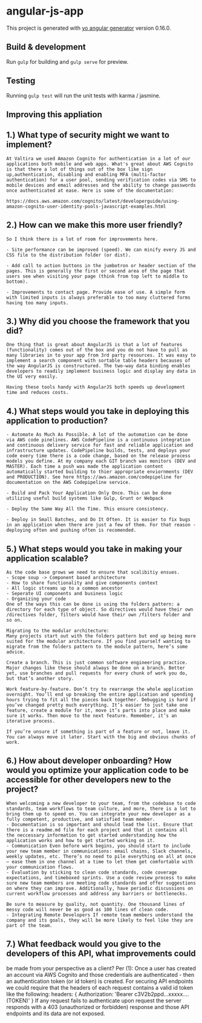 # angular-js-app

This project is generated with [yo angular generator](https://github.com/yeoman/generator-angular)
version 0.16.0.

## Build & development

Run `gulp` for building and `gulp serve` for preview.

## Testing

Running `gulp test` will run the unit tests with karma / jasmine.

## Improving this appliation
## 1.) What type of security might we want to implement?
    At Valtira we used Amazon Cognito for authentication in a lot of our applications both mobile and web apps. What's great about AWS Cognito is that there a lot of things out of the box like sign up,authentication, disabling and enabling MFA (multi-factor authentication) for a user pool, sending verification codes via SMS to mobile devices and email addresses and the ability to change passwords once authenticated at ease. Here is some of the documentation:

    https://docs.aws.amazon.com/cognito/latest/developerguide/using-amazon-cognito-user-identity-pools-javascript-examples.html

## 2.) How can we make this more user friendly?
    So I think there is a lot of room for improvements here.

    - Site performance can be improved (speed). We can minify every JS and CSS file to the distribution folder (or dist).

    - Add call to action buttons in the jumbotron or header section of the pages. This is generally the first or second area of the page that users see when visiting your page (think from top left to middle to bottom).

    - Improvements to contact page. Provide ease of use. A simple form with limited inputs is always preferable to too many cluttered forms having too many inputs.

## 3.) Why did you choose the framework that you did?
    One thing that is great about AngularJS is that a lot of features (functionality) comes out of the box and you do not have to pull as many libraries in to your app from 3rd party resources. It was easy to implement a search component with sortable table headers becauses of the way AngularJS is constructured. The two-way data binding enables developers to readily implement business logic and display any data in the UI very easily.

    Having these tools handy with AngularJS both speeds up development time and reduces costs.

## 4.) What steps would you take in deploying this application to production?
    - Automate As Much As Possible. A lot of the automation can be done via AWS code pinelines. AWS CodePipeline is a continuous integration and continuous delivery service for fast and reliable application and infrastructure updates. CodePipeline builds, tests, and deploys your code every time there is a code change, based on the release process models you define. At my company each GIT branch was monitors (DEV and MASTER). Each time a push was made the application content automatically started building to thier appropriate enviornments (DEV and PRODUCTION). See here https://aws.amazon.com/codepipeline for documentation on the AWS Codepipeline service.

    - Build and Pack Your Application Only Once. This can be done utilizing useful build systems like Gulp, Grunt or Webpack

    - Deploy the Same Way All the Time. This ensure consistency.

    - Deploy in Small Batches, and Do It Often. It is easier to fix bugs in an application when there are just a few of them. For that reason - deploying often and pushing often is recomended.


## 5.) What steps would you take in making your application scalable?
    As the code base grows we need to ensure that scalibitiy ensues.
    - Scope soup -> Component based architecture
    - How to share functionality and give components context
    - All logic streams up to a common ancestor
    - Seperate UI components and business logic
    - Organizing your code
    One of the ways this can be done is using the folders pattern: a directory for each type of object. So directives would have their own /directives folder, filters would have their own /filters folder and so on.

    Migrating to the modular architecture:
    Many projects start out with the folders pattern but end up being more suited for the modular architecture. If you find yourself wanting to migrate from the folders pattern to the module pattern, here’s some advice.

    Create a branch. This is just common software engineering practice. Major changes like these should always be done on a branch. Better yet, use branches and pull requests for every chunk of work you do, but that’s another story.
    
    Work feature-by-feature. Don’t try to rearrange the whole application overnight. You’ll end up breaking the entire application and spending hours trying to fit all the pieces back together. Debugging is hard if you’ve changed pretty much everything. It’s easier to just take one feature, create a module for it, move it’s parts into place and make sure it works. Then move to the next feature. Remember, it’s an iterative process.
    
    If you’re unsure if something is part of a feature or not, leave it. You can always move it later. Start with the big and obvious chunks of work.

## 6.) How about developer onboarding? How would you optimize your application code to be accessible for other developers new to the project?
    When welcoming a new developer to your team, from the codebase to code standards, team workflows to team culture, and more, there is a lot to bring them up to speed on. You can integrate your new developer as a fully competent, productive, and satisfied team member.
    - Documentation is so important and should lead the list. Ensure that there is a readme.md file for each project and that it contains all the neccessary information to get started understanding how the application works and how to get started working on it.
    - Communication Even before work begins, you should start to include your new team member in communications: email chains, Slack channels, weekly updates, etc. There’s no need to pile everything on all at once — ease them in one channel at a time to let them get comfortable with your communication flows.
    - Evaluation by sticking to clean code standards, code coverage expectations, and timeboxed sprints. Use a code review process to make sure new team members are meeting code standards and offer suggestions on where they can improve. Additionally, have periodic discussions on current workflow processes and address any barriers or bottlenecks.

    Be sure to measure by quality, not quantity. One thousand lines of messy code will never be as good as 100 lines of clean code.
    - Integrating Remote Developers If remote team members understand the company and its goals, they will be more likely to feel like they are part of the team.

## 7.) What feedback would you give to the developers of this API, what improvements could
be made from your perspective as a client?
    Per (1): Once a user has created an account via AWS Cognito and those  credentials are authenticated - then an authentication token (or id token) is created. For securing API endpoints we could  require that the headers of each request contains a valid id token like the following:
    headers: {
        Authorization: 'Bearer c3V2b2ppd...xxxxx....(TOKEN)'
    }
    If any request fails to authenticate upon request the server responds with a 403 (unauthorized or forbidden) response and those API endpoints and its data are not exposed.